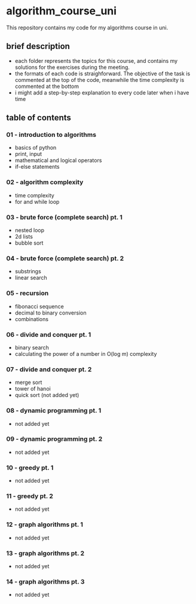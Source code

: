 # algorithm_course_uni

This repository contains my code for my algorithms course in uni.

## brief description

- each folder represents the topics for this course, and contains my solutions for the exercises during the meeting.
- the formats of each code is straighforward. The objective of the task is commented at the top of the code, meanwhile the time complexity is commented at the bottom
- i might add a step-by-step explanation to every code later when i have time  

## table of contents

### 01 - introduction to algorithms

- basics of python
- print, input
- mathematical and logical operators
- if-else statements

### 02 - algorithm complexity

- time complexity
- for and while loop

### 03 - brute force (complete search) pt. 1

- nested loop
- 2d lists
- bubble sort

### 04 - brute force (complete search) pt. 2

- substrings
- linear search

### 05 - recursion

- fibonacci sequence
- decimal to binary conversion
- combinations

### 06 - divide and conquer pt. 1

- binary search
- calculating the power of a number in O(log m) complexity

### 07 - divide and conquer pt. 2

- merge sort
- tower of hanoi
- quick sort (not added yet)

### 08 - dynamic programming pt. 1

- not added yet

### 09 - dynamic programming pt. 2

- not added yet

### 10 - greedy pt. 1

- not added yet

### 11 - greedy pt. 2

- not added yet

### 12 - graph algorithms pt. 1

- not added yet

### 13 - graph algorithms pt. 2

- not added yet

### 14 - graph algorithms pt. 3

- not added yet
